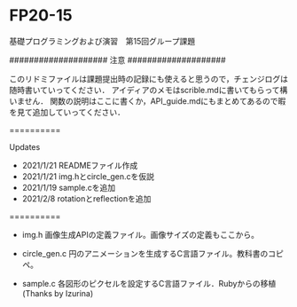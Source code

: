 # FP20-15
基礎プログラミングおよび演習　第15回グループ課題

####################
        注意
####################

このリドミファイルは課題提出時の記録にも使えると思うので，チェンジログは随時書いていってください．
アイディアのメモはscrible.mdに書いてもらって構いません．
関数の説明はここに書くか，API_guide.mdにもまとめてあるので暇を見て追加していってください．

==========

Updates
  - 2021/1/21 READMEファイル作成
  - 2021/1/21 img.hとcircle_gen.cを仮説
  - 2021/1/19 sample.cを追加
  - 2021/2/8  rotationとreflectionを追加

==========

- img.h
画像生成APIの定義ファイル。画像サイズの定義もここから。

- circle_gen.c
円のアニメーションを生成するC言語ファイル。教科書のコピペ。

- sample.c
各図形のピクセルを設定するC言語ファイル．Rubyからの移植(Thanks by Izurina)

